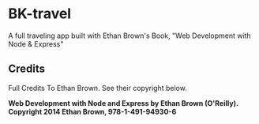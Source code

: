 # BK-travel
A full traveling app built with Ethan Brown's Book, "Web Development with Node &amp; Express"

## Credits
Full Credits To Ethan Brown. See their copyright below.

**Web Development with Node and Express by Ethan Brown (O'Reilly). Copyright 2014 Ethan Brown, 978-1-491-94930-6**